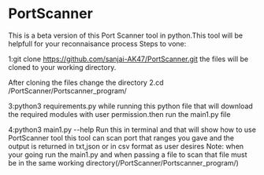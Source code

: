 # PortScanner
This is a beta version of this Port Scanner tool in python.This tool will be helpfull for your reconnaisance process
Steps to vone:

1:git clone https://github.com/sanjai-AK47/PortScanner.git
the files will be cloned to your working directory.

After cloning the files change the directory
2.cd /PortScanner/Portscanner_program/

3:python3 requirements.py
while running this python file that will download the required modules with user permission.then run the main1.py file 

4:python3 main1.py --help
Run this in terminal and that will show how to use PortScanner tool 
this tool can scan port that ranges you gave and the output is returned in txt,json or in csv format as user desires
Note:
when your going run the main1.py and when passing a file to scan that file must be in the same working  directory(/PortScanner/Portscanner_program/)
